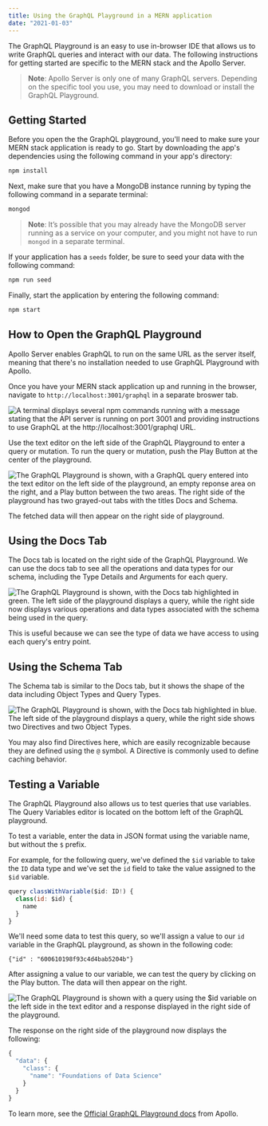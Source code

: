 ```yaml
---
title: Using the GraphQL Playground in a MERN application
date: "2021-01-03"
---
```


The GraphQL Playground is an easy to use in-browser IDE that allows us to write GraphQL queries and interact with our data. The following instructions for getting started are specific to the MERN stack and the Apollo Server.

> **Note**: Apollo Server is only one of many GraphQL servers. Depending on the specific tool you use, you may need to download or install the GraphQL Playground.

## Getting Started

Before you open the the GraphQL playground, you'll need to make sure your MERN stack application is ready to go. Start by downloading the app's dependencies using the following command in your app's directory:

```bash
npm install
```

Next, make sure that you have a MongoDB instance running by typing the following command in a separate terminal:

```bash
mongod
```

> **Note**: It’s possible that you may already have the MongoDB server running as a service on your computer, and you might not have to run `mongod` in a separate terminal.

If your application has a `seeds` folder, be sure to seed your data with the following command:

```bash
npm run seed
```

Finally, start the application by entering the following command:

```bash
npm start
```

## How to Open the GraphQL Playground

Apollo Server enables GraphQL to run on the same URL as the server itself, meaning that there's no installation needed to use GraphQL Playground with Apollo.

Once you have your MERN stack application up and running in the browser, navigate to `http://localhost:3001/graphql` in a separate broswer tab.

![A terminal displays several npm commands running with a message stating that the API server is running on port 3001 and providing instructions to use GraphQL at the http://localhost:3001/graphql URL.](./images/100-gql-opening-graphql.png)

Use the text editor on the left side of the GraphQL Playground to enter a query or mutation. To run the query or mutation, push the Play Button at the center of the playground.

![The GraphQL Playground is shown, with a GraphQL query entered into the text editor on the left side of the playground, an empty reponse area on the right, and a Play button between the two areas. The right side of the playground has two grayed-out tabs with the titles Docs and Schema.](./images/200-gql-entering-query.png)

The fetched data will then appear on the right side of playground.

## Using the Docs Tab

The Docs tab is located on the right side of the GraphQL Playground. We can use the docs tab to see all the operations and data types for our schema, including the Type Details and Arguments for each query.

![The GraphQL Playground is shown, with the Docs tab highlighted in green. The left side of the playground displays a query, while the right side now displays various operations and data types associated with the schema being used in the query.](./images/300-gql-viewing-docs.png)

This is useful because we can see the type of data we have access to using each query's entry point.

## Using the Schema Tab

The Schema tab is similar to the Docs tab, but it shows the shape of the data including Object Types and Query Types.

![The GraphQL Playground is shown, with the Docs tab highlighted in blue. The left side of the playground displays a query, while the right side shows two Directives and two Object Types.](./images/400-gql-viewing-schema.png)

You may also find Directives here, which are easily recognizable because they are defined using the `@` symbol. A Directive is commonly used to define caching behavior.

## Testing a Variable

The GraphQL Playground also allows us to test queries that use variables. The Query Variables editor is located on the bottom left of the GraphQL playground.

To test a variable, enter the data in JSON format using the variable name, but without the `$` prefix.

For example, for the following query, we've defined the `$id` variable to take the `ID` data type and we've set the `id` field to take the value assigned to the `$id` variable.

```js
query classWithVariable($id: ID!) {
  class(id: $id) {
    name
  }
}
```

We'll need some data to test this query, so we'll assign a value to our `id` variable in the GraphQL playground, as shown in the following code:

```text
{"id" : "600610198f93c4d4bab5204b"}
```

After assigning a value to our variable, we can test the query by clicking on the Play button. The data will then appear on the right.

![The GraphQL Playground is shown with a query using the `$id` variable on the left side in the text editor and a response displayed in the right side of the playground.](./images/500-gql-testing-variable.png)

The response on the right side of the playground now displays the following:

```js
{
  "data": {
    "class": {
      "name": "Foundations of Data Science"
    }
  }
}
```

To learn more, see the [Official GraphQL Playground docs](https://www.apollographql.com/docs/apollo-server/testing/graphql-playground/) from Apollo.
